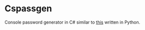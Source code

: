 # Cspassgen
Console password generator in C# similar to [this](https://github.com/nathanielam0ah/PasswordGen.git) written in Python.
